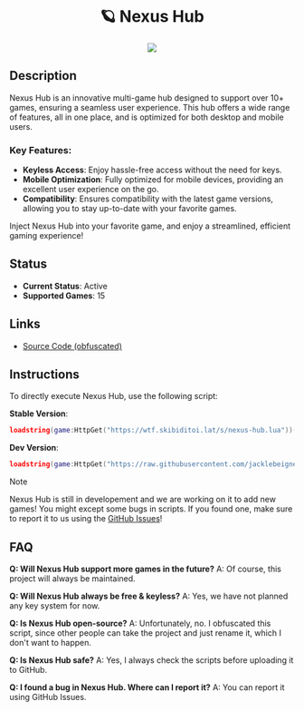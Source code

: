 <h1 align="center">🪐 Nexus Hub</h1>
<div align="center">
  <img  src="https://user-images.githubusercontent.com/99215486/175369409-b967da5b-e373-48ea-b8f5-8ed3d613df03.gif">
</div>

## Description

Nexus Hub is an innovative multi-game hub designed to support over 10+ games, ensuring a seamless user experience. This hub offers a wide range of features, all in one place, and is optimized for both desktop and mobile users. 

### Key Features:
- **Keyless Access**: Enjoy hassle-free access without the need for keys.
- **Mobile Optimization**: Fully optimized for mobile devices, providing an excellent user experience on the go.
- **Compatibility**: Ensures compatibility with the latest game versions, allowing you to stay up-to-date with your favorite games.

Inject Nexus Hub into your favorite game, and enjoy a streamlined, efficient gaming experience!

## Status

- **Current Status**: Active
- **Supported Games**: 15

## Links

- [Source Code (obfuscated)](https://github.com/jacklebeignet/scripts/tree/main/NexusHub)

## Instructions

To directly execute Nexus Hub, use the following script:

**Stable Version**:
```lua
loadstring(game:HttpGet("https://wtf.skibiditoi.lat/s/nexus-hub.lua"))()
```

**Dev Version**:
```lua
loadstring(game:HttpGet("https://raw.githubusercontent.com/jacklebeignet/scripts/refs/heads/main/NexusHub/Loader"))()
```

> [!NOTE]
> Nexus Hub is still in developement and we are working on it to add new games! You might except some bugs in scripts. If you found one, make sure to report it to us using the [GitHub Issues](https://github.com/jacklebeignet/scripts/issues/new)!

## FAQ

**Q: Will Nexus Hub support more games in the future?**
A: Of course, this project will always be maintained.

**Q: Will Nexus Hub always be free & keyless?**
A: Yes, we have not planned any key system for now.

**Q: Is Nexus Hub open-source?**
A: Unfortunately, no. I obfuscated this script, since other people can take the project and just rename it, which I don't want to happen.

**Q: Is Nexus Hub safe?**
A: Yes, I always check the scripts before uploading it to GitHub.

**Q: I found a bug in Nexus Hub. Where can I report it?**
A: You can report it using GitHub Issues.
